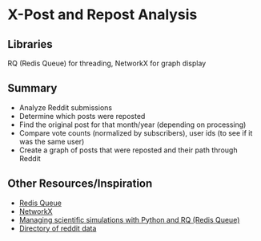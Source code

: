 # X-Post and Repost Analysis

## Libraries
RQ (Redis Queue) for threading, NetworkX for graph display

## Summary
 - Analyze Reddit submissions
 - Determine which posts were reposted
 - Find the original post for that month/year (depending on processing)
 - Compare vote counts (normalized by subscribers), user ids (to see if it was the same user)
 - Create a graph of posts that were reposted and their path through Reddit

## Other Resources/Inspiration
 - [Redis Queue](http://python-rq.org/)
 - [NetworkX](https://networkx.github.io/)
 - [Managing scientific simulations with Python and RQ (Redis Queue)](https://www.youtube.com/watch?v=Ttw816mwnQY)
 - [Directory of reddit data](http://files.pushshift.io/reddit/)
